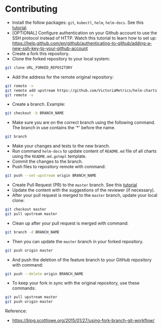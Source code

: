 # Contributing

* Install the follow packages: ``git``, ``kubectl``, ``helm``, ``helm-docs``. See this [tutorial](REQUIREMENTS.md).
* [OPTIONAL] Configure authentication on your Github account to use the SSH protocol instead of HTTP. Watch this tutorial to learn how to set up: https://help.github.com/en/github/authenticating-to-github/adding-a-new-ssh-key-to-your-github-account
* Create a fork this repository.
* Clone the forked repository to your local system:

```bash
git clone URL_FORKED_REPOSITORY
```

* Add the address for the remote original repository:

```bash
git remote -v
git remote add upstream https://github.com/VictoriaMetrics/helm-charts
git remote -v
```

* Create a branch. Example:

```bash
git checkout -b BRANCH_NAME
```

* Make sure you are on the correct branch using the following command. The branch in use contains the '*' before the name.

```bash
git branch
```

* Make your changes and tests to the new branch.
* Run command ``helm-docs`` to update content of ``README.md`` file of all charts using the ``README.md.gotmpl`` template.
* Commit the changes to the branch.
* Push files to repository remote with command:

```bash
git push --set-upstream origin BRANCH_NAME
```

* Create Pull Request (PR) to the `master` branch. See this [tutorial](https://help.github.com/en/github/collaborating-with-issues-and-pull-requests/creating-a-pull-request-from-a-fork)
* Update the content with the suggestions of the reviewer (if necessary).
* After your pull request is merged to the `master` branch, update your local clone:

```bash
git checkout master
git pull upstream master
```

* Clean up after your pull request is merged with command:

```bash
git branch -d BRANCH_NAME
```

* Then you can update the ``master`` branch in your forked repository.

```bash
git push origin master
```

* And push the deletion of the feature branch to your GitHub repository with command:

```bash
git push --delete origin BRANCH_NAME
```

* To keep your fork in sync with the original repository, use these commands:

```bash
git pull upstream master
git push origin master
```

Reference:
* https://blog.scottlowe.org/2015/01/27/using-fork-branch-git-workflow/